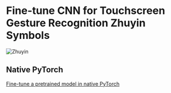 # Fine-tune CNN for Touchscreen Gesture Recognition Zhuyin Symbols

![Zhuyin](./img/zhuyin.gif)

## Native PyTorch

[Fine-tune a pretrained model in native PyTorch](./cnn-pytorch)
